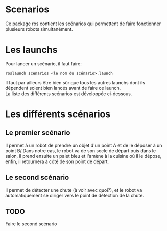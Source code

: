 # Scenarios
Ce package ros contient les scénarios qui permettent de faire fonctionner plusieurs robots simultanément.

# Les launchs
Pour lancer un scénario, il faut faire:  

	roslaunch scenarios <le nom du scénario>.launch

Il faut par ailleurs être bien sûr que tous les autres launchs dont ils dépendent soient bien lancés avant de faire ce launch.  
La liste des différents scénarios est développée ci-dessous.

# Les différents scénarios
## Le premier scénario 
Il permet à un robot de prendre un objet d'un point A et de le déposer à un point B/.Dans notre cas, le robot va de son socle de départ puis dans le salon, il prend ensuite un palet bleu et l'amène à la cuisine où il le dépose, enfin, il retournera à côté de son point de départ.
## Le second scénario 
Il permet de détecter une chute (à voir avec quoi?), et le robot va automatiquement se diriger vers le point de détection de la chute.

## TODO
Faire le second scénario
